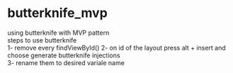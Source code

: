 # butterknife_mvp
using butterknife with MVP pattern  
steps to use butterknife  
1- remove every findViewById()
2- on id of the layout press alt + insert and choose generate butterknife injections  
3- rename them to desired variale name 

